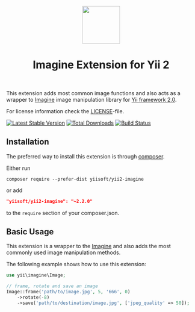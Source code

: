 <p align="center">
    <a href="https://imagine.readthedocs.org/" target="_blank" rel="external">
        <img src="https://imagine.readthedocs.io/en/latest/_static/logo.png" height="100px">
    </a>
    <h1 align="center">Imagine Extension for Yii 2</h1>
    <br>
</p>

This extension adds most common image functions and also acts as a wrapper to [Imagine](https://imagine.readthedocs.org/)
image manipulation library for [Yii framework 2.0](https://www.yiiframework.com).

For license information check the [LICENSE](LICENSE.md)-file.

[![Latest Stable Version](https://poser.pugx.org/yiisoft/yii2-imagine/v/stable.png)](https://packagist.org/packages/yiisoft/yii2-imagine)
[![Total Downloads](https://poser.pugx.org/yiisoft/yii2-imagine/downloads.png)](https://packagist.org/packages/yiisoft/yii2-imagine)
[![Build Status](https://github.com/yiisoft/yii2-imagine/workflows/build/badge.svg)](https://github.com/yiisoft/yii2-imagine/actions)


Installation
------------

The preferred way to install this extension is through [composer](https://getcomposer.org/download/).

Either run

```
composer require --prefer-dist yiisoft/yii2-imagine
```

or add

```json
"yiisoft/yii2-imagine": "~2.2.0"
```

to the `require` section of your composer.json.


Basic Usage
-----------

This extension is a wrapper to the [Imagine](https://imagine.readthedocs.org/) and also adds the most commonly used
image manipulation methods.

The following example shows how to use this extension:

```php
use yii\imagine\Image;

// frame, rotate and save an image
Image::frame('path/to/image.jpg', 5, '666', 0)
    ->rotate(-8)
    ->save('path/to/destination/image.jpg', ['jpeg_quality' => 50]);
```
